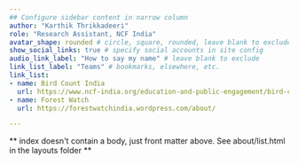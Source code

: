 ```yaml
---
## Configure sidebar content in narrow column
author: "Karthik Thrikkadeeri"
role: "Research Assistant, NCF India"
avatar_shape: rounded # circle, square, rounded, leave blank to exclude
show_social_links: true # specify social accounts in site config
audio_link_label: "How to say my name" # leave blank to exclude
link_list_label: "Teams" # bookmarks, elsewhere, etc.
link_list:
- name: Bird Count India
  url: https://www.ncf-india.org/education-and-public-engagement/bird-count-india
- name: Forest Watch
  url: https://forestwatchindia.wordpress.com/about/

---
```


** index doesn't contain a body, just front matter above.
See about/list.html in the layouts folder **
